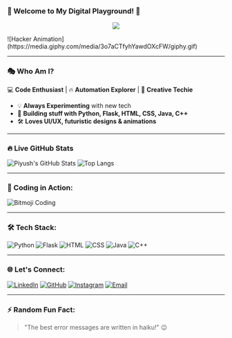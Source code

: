 ### 🚀 Welcome to My Digital Playground! 🚀

<p align="center">
  <img src="https://readme-typing-svg.herokuapp.com?font=Orbitron&size=25&color=%23F7D060&center=true&width=600&lines=Welcome+to+My+GitHub!;Coding+is+an+Art!;Automate+Everything!;Let's+Build+Something+Awesome!" />
</p>
![Hacker Animation](https://media.giphy.com/media/3o7aCTfyhYawdOXcFW/giphy.gif)

---

### 🎭 Who Am I?

💻 **Code Enthusiast** | 🔥 **Automation Explorer** | 🎨 **Creative Techie**

- 💡 **Always Experimenting** with new tech
- 🚀 **Building stuff with Python, Flask, HTML, CSS, Java, C++**
- 🛠️ **Loves UI/UX, futuristic designs & animations**

---

### 🔥 Live GitHub Stats
![Piyush's GitHub Stats](https://github-readme-stats.vercel.app/api?username=PIYUSH-108-SOLANKI&show_icons=true&theme=radical)
![Top Langs](https://github-readme-stats.vercel.app/api/top-langs/?username=PIYUSH-108-SOLANKI&layout=compact&theme=radical)

---

### 🎥 Coding in Action:
![Bitmoji Coding](https://media.giphy.com/media/l3vRn6ZTJd3Tc7Ody/giphy.gif)

---

### 🛠️ Tech Stack:
![Python](https://img.shields.io/badge/-Python-ffde57?style=for-the-badge&logo=python&logoColor=black) 
![Flask](https://img.shields.io/badge/-Flask-black?style=for-the-badge&logo=flask&logoColor=white)
![HTML](https://img.shields.io/badge/-HTML5-e34f26?style=for-the-badge&logo=html5&logoColor=white)
![CSS](https://img.shields.io/badge/-CSS3-1572b6?style=for-the-badge&logo=css3)
![Java](https://img.shields.io/badge/-Java-007396?style=for-the-badge&logo=java&logoColor=white)
![C++](https://img.shields.io/badge/-C++-00599C?style=for-the-badge&logo=c%2b%2b&logoColor=white)

---

### 🌐 Let's Connect:

[![LinkedIn](https://img.shields.io/badge/LinkedIn-0A66C2?style=for-the-badge&logo=linkedin&logoColor=white)](https://www.linkedin.com/in/piyush-solanki-69068526b/) 
[![GitHub](https://img.shields.io/badge/GitHub-181717?style=for-the-badge&logo=github&logoColor=white)](https://github.com/PIYUSH-108-SOLANKI) 
[![Instagram](https://img.shields.io/badge/Instagram-E4405F?style=for-the-badge&logo=instagram&logoColor=white)](https://instagram.com/piyush_solanki108) 
[![Email](https://img.shields.io/badge/Email-D14836?style=for-the-badge&logo=gmail&logoColor=white)](mailto:piyushsolanki1916@gmail.com)

---

### ⚡ Random Fun Fact:
> "The best error messages are written in haiku!" 😉
